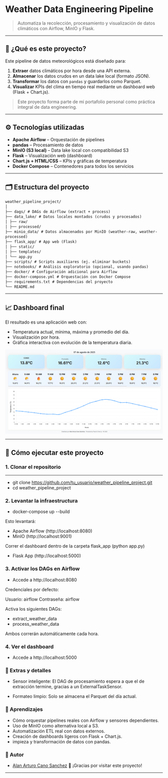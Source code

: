 # Weather Data Engineering Pipeline

> Automatiza la recolección, procesamiento y visualización de datos climáticos con Airflow, MinIO y Flask.

---

## 🧠 ¿Qué es este proyecto?

Este pipeline de datos meteorológicos está diseñado para:

1. **Extraer** datos climáticos por hora desde una API externa.
2. **Almacenar** los datos crudos en un data lake local (formato JSON).
3. **Transformar** los datos con `pandas` y guardarlos como Parquet.
4. **Visualizar** KPIs del clima en tiempo real mediante un dashboard web (Flask + Chart.js).

> Este proyecto forma parte de mi portafolio personal como práctica integral de data engineering.

---

## ⚙️ Tecnologías utilizadas

- **Apache Airflow** – Orquestación de pipelines
- **pandas** – Procesamiento de datos
- **MinIO (S3 local)** – Data lake local con compatibilidad S3
- **Flask** – Visualización web (dashboard)
- **Chart.js + HTML/CSS** – KPIs y gráficas de temperatura
- **Docker Compose** – Contenedores para todos los servicios

---

## 🗂️ Estructura del proyecto

 `````
weather_pipeline_project/
│
├── dags/ # DAGs de Airflow (extract + process)
├── data_lake/ # Datos locales montados (crudos y procesados)
│ ├── raw/
│ ├── processed/
├── minio_data/ # Datos almacenados por MinIO (weather-raw, weather-processed)
├── flask_app/ # App web (Flask)
│ ├── static/
│ ├── templates/
│ └── app.py
├── scripts/ # Scripts auxiliares (ej. eliminar buckets)
├── notebooks/ # Análisis exploratorio (opcional, usando pandas)
├── docker/ # Configuración adicional para Airflow
├── docker-compose.yml # Orquestación con Docker Compose
├── requirements.txt # Dependencias del proyecto
└── README.md
 `````
 
---

## 📈 Dashboard final

El resultado es una aplicación web con:

- Temperatura actual, mínima, máxima y promedio del día.
- Visualización por hora.
- Gráfica interactiva con evolución de la temperatura diaria.

![dashboard](dashboard/weather_dashboard.png)

---

## 🚀 Cómo ejecutar este proyecto

### 1. Clonar el repositorio

---

- git clone https://github.com/tu_usuario/weather_pipeline_project.git
- cd weather_pipeline_project

### 2. Levantar la infraestructura

- docker-compose up --build

Esto levantará:

- Apache Airflow (http://localhost:8080)
- MinIO (http://localhost:9001)

Correr el dashboard dentro de la carpeta flask_app (python app.py)

- Flask App (http://localhost:5000)

### 3. Activar los DAGs en Airflow

- Accede a http://localhost:8080

Credenciales por defecto:

Usuario: airflow
Contraseña: airflow

Activa los siguientes DAGs:

- extract_weather_data
- process_weather_data

Ambos correrán automáticamente cada hora.

### 4. Ver el dashboard

- Accede a http://localhost:5000


### 📌 Extras y detalles

- Sensor inteligente: El DAG de procesamiento espera a que el de extracción termine, gracias a un ExternalTaskSensor.

- Formateo limpio: Solo se almacena el Parquet del día actual.


### 🧠 Aprendizajes

- Cómo orquestar pipelines reales con Airflow y sensores dependientes.
- Uso de MinIO como alternativa local a S3.
- Automatización ETL real con datos externos.
- Creación de dashboards ligeros con Flask + Chart.js.
- impieza y transformación de datos con pandas.

### 👤 Autor

- [Alan Arturo Cano Sanchez](https://www.linkedin.com/in/alan-arturo-cano-sanchez-511855361)
🚀 ¡Gracias por visitar este proyecto!

---
